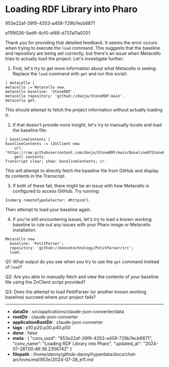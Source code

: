 # Loading RDF Library into Pharo

953e22af-39f9-4353-a458-729b7ecb6871

e11f9026-5ad9-4cf0-af48-d737a11a0201

 Thank you for providing that detailed feedback. It seems the error occurs when trying to execute the `load` command. This suggests that the baseline and repository are being set correctly, but there's an issue when Metacello tries to actually load the project. Let's investigate further:

1. First, let's try to get more information about what Metacello is seeing. Replace the `load` command with `get` and run this script:

```smalltalk
| metacello |
metacello := Metacello new.
metacello baseline: 'StoneRDF'.
metacello repository: 'github://danja/StoneRDF:main'.
metacello get.
```

This should attempt to fetch the project information without actually loading it.

2. If that doesn't provide more insight, let's try to manually locate and load the baseline file:

```smalltalk
| baselineContents |
baselineContents := (ZnClient new
    url: 'https://raw.githubusercontent.com/danja/StoneRDF/main/BaselineOfStoneRDF.package/BaselineOfStoneRDF.class.st';
    get) contents.
Transcript clear; show: baselineContents; cr.
```

This will attempt to directly fetch the baseline file from GitHub and display its contents in the Transcript.

3. If both of these fail, there might be an issue with how Metacello is configured to access GitHub. Try running:

```smalltalk
Iceberg remoteTypeSelector: #httpsUrl.
```

Then attempt to load your baseline again.

4. If you're still encountering issues, let's try to load a known working baseline to rule out any issues with your Pharo image or Metacello installation:

```smalltalk
Metacello new
  baseline: 'PetitParser';
  repository: 'github://moosetechnology/PetitParser/src';
  load.
```

Q1: What output do you see when you try to use the `get` command instead of `load`?

Q2: Are you able to manually fetch and view the contents of your baseline file using the ZnClient script provided?

Q3: Does the attempt to load PetitParser (or another known working baseline) succeed where your project fails?

---

* **dataDir** : src/applications/claude-json-converter/data
* **rootDir** : claude-json-converter
* **applicationRootDir** : claude-json-converter
* **tags** : p10.p20.p30.p40.p50
* **done** : false
* **meta** : {
  "conv_uuid": "953e22af-39f9-4353-a458-729b7ecb6871",
  "conv_name": "Loading RDF Library into Pharo",
  "updated_at": "2024-07-28T00:46:36.235674Z"
}
* **filepath** : /home/danny/github-danny/hyperdata/docs/chat-archives/md/953e/2024-07-28_e11.md